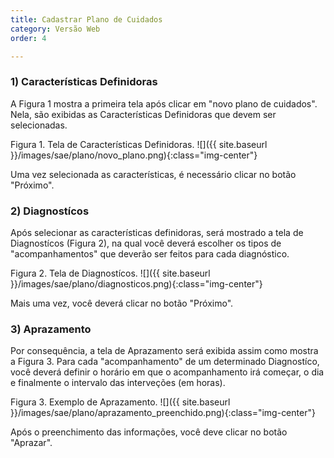 ```yaml
---
title: Cadastrar Plano de Cuidados
category: Versão Web
order: 4

---
```


### 1) Características Definidoras
A Figura 1 mostra a primeira tela após clicar em "novo plano de cuidados". Nela, são exibidas as Características Definidoras que devem ser selecionadas.

Figura 1. Tela de Características Definidoras.
![]({{ site.baseurl }}/images/sae/plano/novo_plano.png){:class="img-center"}

Uma vez selecionada as características, é necessário clicar no botão "Próximo".

### 2) Diagnostícos
Após selecionar as características definidoras, será mostrado a tela de Diagnostícos (Figura 2), na qual você deverá escolher os tipos de "acompanhamentos" que deverão ser feitos para cada diagnóstico.

Figura 2. Tela de Diagnostícos.
![]({{ site.baseurl }}/images/sae/plano/diagnosticos.png){:class="img-center"}

Mais uma vez, você deverá clicar no botão "Próximo".

### 3) Aprazamento
Por consequência, a tela de Aprazamento será exibida assim como mostra a Figura 3. Para cada "acompanhamento" de um determinado Diagnostíco, você deverá definir o horário em que o acompanhamento irá começar, o dia e finalmente o intervalo das interveções (em horas).

Figura 3. Exemplo de Aprazamento.
![]({{ site.baseurl }}/images/sae/plano/aprazamento_preenchido.png){:class="img-center"}

Após o preenchimento das informações, você deve clicar no botão "Aprazar".
